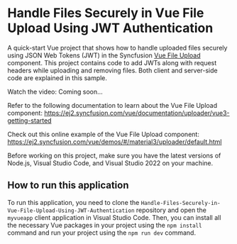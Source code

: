 # Handle Files Securely in Vue File Upload Using JWT Authentication

A quick-start Vue project that shows how to handle uploaded files securely using JSON Web Tokens (JWT) in the Syncfusion [Vue File Upload](https://www.syncfusion.com/vue-components/vue-file-upload?utm_source=github&utm_medium=listing&utm_campaign=tutorial-videos-vue-file-upload-jwt-sample) component. This project contains code to add JWTs along with request headers while uploading and removing files. Both client and server-side code are explained in this sample. 

Watch the video: Coming soon…

Refer to the following documentation to learn about the Vue File Upload component: https://ej2.syncfusion.com/vue/documentation/uploader/vue3-getting-started   

Check out this online example of the Vue File Upload component: https://ej2.syncfusion.com/vue/demos/#/material3/uploader/default.html

Before working on this project, make sure you have the latest versions of Node.js, Visual Studio Code, and Visual Studio 2022 on your machine.

## How to run this application
To run this application, you need to clone the `Handle-Files-Securely-in-Vue-File-Upload-Using-JWT-Authentication` repository and open the `myvueapp` client application in Visual Studio Code. Then, you can install all the necessary Vue packages in your project using the `npm install` command and run your project using the `npm run dev` command.
